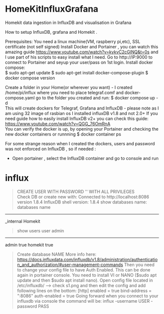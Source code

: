 # HomeKitInfluxGrafana
Homekit data ingestion in InfluxDB and visualisation in Grafana

How to setup InfluxDB, grafana and Homekit .

Prerequisites: 
You need a linux machine(VM, raspberry pi,etc), SSL certificate (not self signed)
Install Docker and Portainer ,  you can watch this amazing guide https://www.youtube.com/watch?v=kykvC2cGlNQ&t=0s  and I use part of his scripts to easy install what I need. 
Go to http://IP:9000 to connect to Portainer and seyup your user/pass on 1st login. 
Install docker compose:  
$ sudo apt-get update
$ sudo apt-get install docker-compose-plugin 
$ docker compose version

Create a folder in your Home(or wherever you want) - I created /home/pi/influx where you need to place telegraf.comf and docker-compose.yaml 
go to the folder you created and run:
$ docker compose up -d  
This will create dockers for  Telegraf, Grafana and InfluxDB - please note as I am using 32 image of rasbian os I installed influxDB v1.8 and not 2.0+
If you need guide how to easily install InfluxDB v2+ you can check this guide: https://www.youtube.com/watch?v=QGG_76OmRnA   
You can verify the docker is up, by opening your Portainer and checking the new docker containers or runnning $ docker container ps 

For some strange reason when I created the dockers, users and password was not enforced on InfluxDB  , so if needed :
* Open portainer , select the InfluxDB container and go to console and run 
# influx 
> CREATE USER <username> WITH PASSWORD '<password>' WITH ALL PRIVILEGES  
Check DB or create new with:
Connected to http://localhost:8086 version 1.8.4
InfluxDB shell version: 1.8.4
> show databases
name: databases
name
----
_internal
Homekit
> show users
user    admin
----    -----
admin   true
homekit true
> Create database NAME 
More info here: https://docs.influxdata.com/influxdb/v1.8/administration/authentication_and_authorization/#user-management-commands 
Then you need to change your config file to have Auth Enabled. This can be done again in portainer console.  You need to install VI or NANO ($sudo apt update and then $sudo apt install nano).
Open config file located in /etc/influxdb/  --> check s1.png 
and then edit the config and add following lines on the bottom:
[http]
  enabled = true
  bind-address = ":8086"
  auth-enabled = true
Going forward when you connect to your influxdb via console the command will be: influx -username USER -password PASS